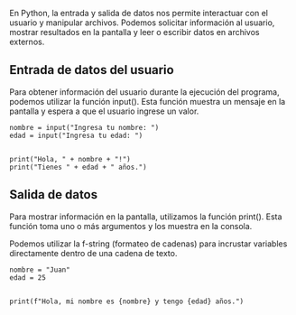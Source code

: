 En Python, la entrada y salida de datos nos permite interactuar con el usuario y manipular archivos. Podemos solicitar información al usuario, mostrar resultados en la pantalla y leer o escribir datos en archivos externos.

## **Entrada de datos del usuario**

Para obtener información del usuario durante la ejecución del programa, podemos utilizar la función input(). Esta función muestra un mensaje en la pantalla y espera a que el usuario ingrese un valor.
```
nombre = input("Ingresa tu nombre: ")  
edad = input("Ingresa tu edad: ")  
  
  
print("Hola, " + nombre + "!")  
print("Tienes " + edad + " años.")
```

## **Salida de datos**

Para mostrar información en la pantalla, utilizamos la función print(). Esta función toma uno o más argumentos y los muestra en la consola.

Podemos utilizar la f-string (formateo de cadenas) para incrustar variables directamente dentro de una cadena de texto.

```
nombre = "Juan"  
edad = 25  
  
  
print(f"Hola, mi nombre es {nombre} y tengo {edad} años.")
```

